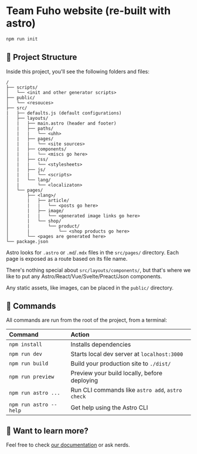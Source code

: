 # Team Fuho website (re-built with astro)

```sh
npm run init
```

## 🚀 Project Structure

Inside this project, you'll see the following folders and files:

```text
/
├── scripts/
│   └── <init and other generator scripts>
├── public/
│   └── <resouces>
├── src/
|   ├── defaults.js (default configurations)
│   ├── layouts/
│   |   ├── main.astro (header and footer)
│   |   ├── paths/
│   |   |   └── <uhh>
│   |   ├── pages/
│   |   |   └── <site sources>
│   |   ├── components/
│   |   |   └── <miscs go here>
│   |   ├── css/
│   |   |   └── <stylesheets>
│   |   ├── js/
│   |   |   └── <scripts>
│   |   └── lang/
│   |       └── <localizaton>
│   └── pages/
│       ├── <lang>/
│       |   ├── article/
│       |   |   └── <posts go here>
│       |   ├── image/
│       |   |   └── <generated image links go here>
│       |   └── shop/
│       |       └── product/
│       |           └── <shop products go here>
│       └── <pages are generated here>
└── package.json
```

Astro looks for `.astro` or `.md`/`.mdx` files in the `src/pages/` directory. Each page is exposed as a route based on its file name.

There's nothing special about `src/layouts/components/`, but that's where we like to put any Astro/React/Vue/Svelte/Preact/Json components.

Any static assets, like images, can be placed in the `public/` directory.

## 🧞 Commands

All commands are run from the root of the project, from a terminal:

| Command                | Action                                           |
| :--------------------- | :----------------------------------------------- |
| `npm install`          | Installs dependencies                            |
| `npm run dev`          | Starts local dev server at `localhost:3000`      |
| `npm run build`        | Build your production site to `./dist/`          |
| `npm run preview`      | Preview your build locally, before deploying     |
| `npm run astro ...`    | Run CLI commands like `astro add`, `astro check` |
| `npm run astro --help` | Get help using the Astro CLI                     |

## 👀 Want to learn more?

Feel free to check [our documentation](https://docs.astro.build) or ask nerds.

